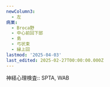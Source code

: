 ```yaml
---
newColumn3:
  - 左
病巣:
  - Broca野
  - 中心前回下部
  - 島
  - 弓状束
  - 縁上回
lastmod: '2025-04-03'
last_edited: 2025-02-27T00:00:00.000Z
---
```


神経心理検査:: SPTA, WAB
